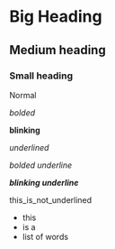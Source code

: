 # Big Heading

## Medium heading

### Small heading

Normal

*bolded*

**blinking**

_underlined_

*_bolded underline_*

_**blinking underline**_

this_is_not_underlined

- this
- is a
- list of words
